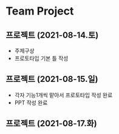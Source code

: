 # Team Project

## 프로젝트 (2021-08-14.토)

- 주제구상
- 프로토타입 기본 틀 작성

## 프로젝트 (2021-08-15.일)

- 각자 기능1개씩 맡아서 프로토타입 작성 완료
- PPT 작성 완료

## 프로젝트 (2021-08-17.화)



